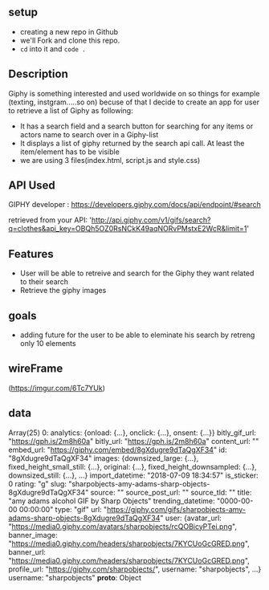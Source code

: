 <!-- First Project -->


## setup
- creating a new repo in Github
- we'll Fork and clone this repo.
- `cd` into it and `code .`

## Description
 Giphy is something interested and used worldwide on so things for example (texting, instgram.....so on) becuse of that I decide to 
 create an app for user to retrieve a list of Giphy as following:
- It has a search field and a search button for searching for any items or actors name to search over in a Giphy-list 
- It displays a list of giphy returned by the search api call.  At least the item/element has to be visible 
- we are using 3 files(index.html, script.js and style.css)

## API Used

GIPHY developer : https://developers.giphy.com/docs/api/endpoint/#search

retrieved from your API: 'http://api.giphy.com/v1/gifs/search?q=clothes&api_key=OBQh5OZ0RsNCkK49aqNORvPMstxE2WcR&limit=1'

## Features 
- User will be able to retreive and search for the Giphy they want related to their search
- Retrieve the giphy images 

## goals 

 - adding future for the user to be able to eleminate his search by retreng only 10 elements


## wireFrame
(https://imgur.com/6Tc7YUk)

## data
Array(25)
0:
analytics: {onload: {…}, onclick: {…}, onsent: {…}}
bitly_gif_url: "https://gph.is/2m8h60a"
bitly_url: "https://gph.is/2m8h60a"
content_url: ""
embed_url: "https://giphy.com/embed/8gXdugre9dTaQgXF34"
id: "8gXdugre9dTaQgXF34"
images: {downsized_large: {…}, fixed_height_small_still: {…}, original: {…}, fixed_height_downsampled: {…}, downsized_still: {…}, …}
import_datetime: "2018-07-09 18:34:57"
is_sticker: 0
rating: "g"
slug: "sharpobjects-amy-adams-sharp-objects-8gXdugre9dTaQgXF34"
source: ""
source_post_url: ""
source_tld: ""
title: "amy adams alcohol GIF by Sharp Objects"
trending_datetime: "0000-00-00 00:00:00"
type: "gif"
url: "https://giphy.com/gifs/sharpobjects-amy-adams-sharp-objects-8gXdugre9dTaQgXF34"
user: {avatar_url: "https://media0.giphy.com/avatars/sharpobjects/rcQOBicyPTei.png", banner_image: "https://media0.giphy.com/headers/sharpobjects/7KYCUoGcGRED.png", banner_url: "https://media0.giphy.com/headers/sharpobjects/7KYCUoGcGRED.png", profile_url: "https://giphy.com/sharpobjects/", username: "sharpobjects", …}
username: "sharpobjects"
__proto__: Object








